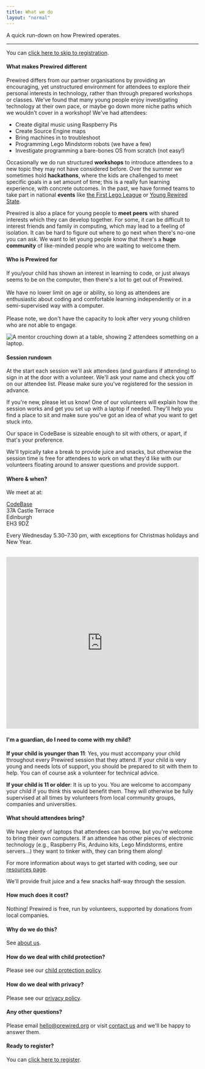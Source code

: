 ```yaml
---
title: What we do
layout: "normal"
---
```


A quick run-down on how Prewired operates.

---

<div class="message-banner message-info">
    <p>
        You can <a href="/register">click here to skip to registration</a>.
    </p>
</div>

#### What makes Prewired different

Prewired differs from our partner organisations by providing an encouraging, yet unstructured environment for attendees to explore their personal interests in technology, rather than through prepared workshops or classes. We've found that many young people enjoy investigating technology at their own pace, or maybe go down more niche paths which we wouldn't cover in a workshop! We've had attendees:

- Create digital music using Raspberry Pis
- Create Source Engine maps
- Bring machines in to troubleshoot
- Programming Lego Mindstorm robots (we have a few)
- Investigate programming a bare-bones OS from scratch (not easy!)

Occasionally we do run structured **workshops** to introduce attendees to a new topic they may not have considered before. Over the summer we sometimes hold **hackathons**, where the kids are challenged to meet specific goals in a set amount of time; this is a really fun learning experience, with concrete outcomes. In the past, we have formed teams to take part in national **events** like [the First Lego League](http://www.firstlegoleague.org/) or [Young Rewired State](https://yrs.io).

Prewired is also a place for young people to **meet peers** with shared interests which they can develop together. For some, it can be difficult to interest friends and family in computing, which may lead to a feeling of isolation. It can be hard to figure out where to go next when there's no-one you can ask. We want to let young people know that there's a **huge community** of like-minded people who are waiting to welcome them.

#### Who is Prewired for

<div class="split justify-content-start align-items-start">
    <div class="split-piece split-50">
        <p style="padding-left: 0">
            If you/your child has shown an interest in learning to code, or just always seems to be on the computer, then there's a lot to get out of Prewired.<br><br>
            We have no lower limit on age or ability, so long as attendees are enthusiastic about coding and comfortable learning independently or in a semi-supervised way with a computer. <br><br>
            Please note, we don't have the capacity to look after very young children who are not able to engage.
        </p>
    </div>
    <div class="split-piece split-center split-50 d-flex">
        <div class="img-container">
            <img src="/assets/images/misc/parent.jpg" alt="A mentor crouching down at a table, showing 2 attendees something on a laptop.">
        </div>
    </div>
</div>

#### Session rundown

At the start each session we'll ask attendees (and guardians if attending) to sign in at the door with a volunteer. We'll ask your name and check you off on our attendee list. Please make sure you've registered for the session in advance.

If you're new, please let us know! One of our volunteers will explain how the session works and get you set up with a laptop if needed. They'll help you find a place to sit and make sure you've got an idea of what you want to get stuck into.

Our space in CodeBase is sizeable enough to sit with others, or apart, if that's your preference.

We'll typically take a break to provide juice and snacks, but otherwise the session time is free for attendees to work on what they'd like with our volunteers floating around to answer questions and provide support.

#### Where & when?

We meet at at:

[CodeBase](http://www.thisiscodebase.com)<br>
37A Castle Terrace<br>
Edinburgh<br>
EH3 9DZ<br>

Every Wednesday 5.30&ndash;7.30 pm, with exceptions for Christmas holidays and New Year.
<br><br>

<iframe src="https://www.google.com/maps/embed?pb=!1m18!1m12!1m3!1d2234.128264018967!2d-3.203938983923843!3d55.947148784453205!2m3!1f0!2f0!3f0!3m2!1i1024!2i768!4f13.1!3m3!1m2!1s0x4887c79907141f7b%3A0x2cdd7c59612e7600!2s37a%20Castle%20Terrace%2C%20Edinburgh%20EH3%209DZ%2C%20UK!5e0!3m2!1sen!2spt!4v1677271384106!5m2!1sen!2spt" width="100%" height="450" style="border:0;" allowfullscreen="" loading="lazy" referrerpolicy="no-referrer-when-downgrade"></iframe>

#### I'm a guardian, do I need to come with my child?

**If your child is younger than 11**: Yes, you must accompany your child throughout every Prewired session that they attend. If your child is very young and needs lots of support, you should be prepared to sit with them to help. You can of course ask a volunteer for technical advice.

**If your child is 11 or older**: It is up to you. You are welcome to accompany your child if you think this would benefit them. They will otherwise be fully supervised at all times by volunteers from local community groups, companies and universities.

#### What should attendees bring?

We have plenty of laptops that attendees can borrow, but you're welcome to bring their own computers. If an attendee has other pieces of electronic technology (e.g., Raspberry Pis, Arduino kits, Lego Mindstorms, entire servers...) they want to tinker with, they can bring them along! 

For more information about ways to get started with coding, see our [resources page](/resources).

We'll provide fruit juice and a few snacks half-way through the session. 

#### How much does it cost?

Nothing! Prewired is free, run by volunteers, supported by donations from local companies.

#### Why do we do this?

See [about us](/about-us#why-do-we-do-this).

#### How do we deal with child protection?

Please see our [child protection policy](/policy/child-protection).

#### How do we deal with privacy?

Please see our [privacy policy](/policy/privacy).

#### Any other questions?

Please email hello@prewired.org or visit [contact us](/contact-us) and we'll be happy to answer them.

#### Ready to register?

You can [click here to register](/register).